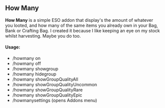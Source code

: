 ## How Many

**How Many** is a simple ESO addon that display's the amount of whatever you looted, and how many of the same items you already own in your Bag, Bank or Crafting Bag. I created it because I like keeping an eye on my stock whilst harvesting. Maybe you do too.

#### Usage:

* /howmany on
* /howmany off
* /howmany showgroup
* /howmany hidegroup
* /howmany showGroupQualityAll
* /howmany showGroupQualityUncommon
* /howmany showGroupQualityRare
* /howmany showGroupQualityEpic
* /howmanysettings (opens Addons menu)